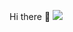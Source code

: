 Hi there 👋
<a href="" target="_blank"><img src="https://img.shields.io/badge/NAVER--BLOG-green?logo=Naver&logoColor=#03C75A"/></a>

<!--
**babyslayerr/babyslayerr** is a ✨ _special_ ✨ repository because its `README.md` (this file) appears on your GitHub profile.

Here are some ideas to get you started:

- 🔭 I’m currently working on ...
- 🌱 I’m currently learning ...
- 👯 I’m looking to collaborate on ...
- 🤔 I’m looking for help with ...
- 💬 Ask me about ...
- 📫 How to reach me: ...
- 😄 Pronouns: ...
- ⚡ Fun fact: ...
-->
